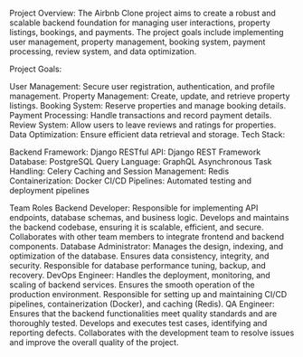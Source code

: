 Project Overview: The Airbnb Clone project aims to create a robust and scalable backend foundation for managing user interactions, property listings, bookings, and payments. The project goals include implementing user management, property management, booking system, payment processing, review system, and data optimization.

Project Goals:

User Management: Secure user registration, authentication, and profile management.
Property Management: Create, update, and retrieve property listings.
Booking System: Reserve properties and manage booking details.
Payment Processing: Handle transactions and record payment details.
Review System: Allow users to leave reviews and ratings for properties.
Data Optimization: Ensure efficient data retrieval and storage.
Tech Stack:

Backend Framework: Django
RESTful API: Django REST Framework
Database: PostgreSQL
Query Language: GraphQL
Asynchronous Task Handling: Celery
Caching and Session Management: Redis
Containerization: Docker
CI/CD Pipelines: Automated testing and deployment pipelines

Team Roles
Backend Developer:
Responsible for implementing API endpoints, database schemas, and business logic.
Develops and maintains the backend codebase, ensuring it is scalable, efficient, and secure.
Collaborates with other team members to integrate frontend and backend components.
Database Administrator:
Manages the design, indexing, and optimization of the database.
Ensures data consistency, integrity, and security.
Responsible for database performance tuning, backup, and recovery.
DevOps Engineer:
Handles the deployment, monitoring, and scaling of backend services.
Ensures the smooth operation of the production environment.
Responsible for setting up and maintaining CI/CD pipelines, containerization (Docker), and caching (Redis).
QA Engineer:
Ensures that the backend functionalities meet quality standards and are thoroughly tested.
Develops and executes test cases, identifying and reporting defects.
Collaborates with the development team to resolve issues and improve the overall quality of the project.